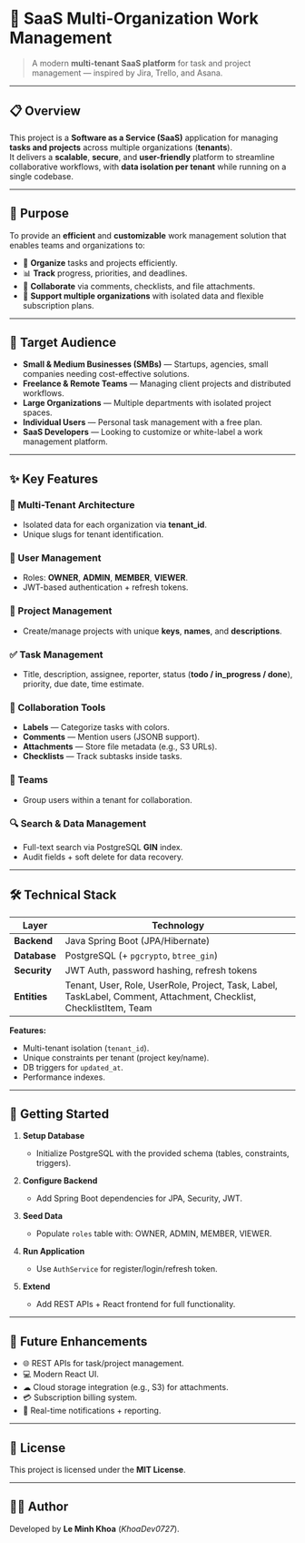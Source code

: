 # 🚀 SaaS Multi-Organization Work Management

> A modern **multi-tenant SaaS platform** for task and project management — inspired by Jira, Trello, and Asana.

---

## 📋 Overview

This project is a **Software as a Service (SaaS)** application for managing **tasks and projects** across multiple organizations (**tenants**).  
It delivers a **scalable**, **secure**, and **user-friendly** platform to streamline collaborative workflows, with **data isolation per tenant** while running on a single codebase.

---

## 🎯 Purpose

To provide an **efficient** and **customizable** work management solution that enables teams and organizations to:

- 📌 **Organize** tasks and projects efficiently.  
- 📊 **Track** progress, priorities, and deadlines.  
- 💬 **Collaborate** via comments, checklists, and file attachments.  
- 🏢 **Support multiple organizations** with isolated data and flexible subscription plans.

---

## 👥 Target Audience

- **Small & Medium Businesses (SMBs)** — Startups, agencies, small companies needing cost-effective solutions.  
- **Freelance & Remote Teams** — Managing client projects and distributed workflows.  
- **Large Organizations** — Multiple departments with isolated project spaces.  
- **Individual Users** — Personal task management with a free plan.  
- **SaaS Developers** — Looking to customize or white-label a work management platform.

---

## ✨ Key Features

### 🏢 Multi-Tenant Architecture
- Isolated data for each organization via **tenant_id**.
- Unique slugs for tenant identification.

### 👤 User Management
- Roles: **OWNER**, **ADMIN**, **MEMBER**, **VIEWER**.
- JWT-based authentication + refresh tokens.

### 📂 Project Management
- Create/manage projects with unique **keys**, **names**, and **descriptions**.

### ✅ Task Management
- Title, description, assignee, reporter, status (**todo / in_progress / done**), priority, due date, time estimate.

### 🤝 Collaboration Tools
- **Labels** — Categorize tasks with colors.
- **Comments** — Mention users (JSONB support).
- **Attachments** — Store file metadata (e.g., S3 URLs).
- **Checklists** — Track subtasks inside tasks.

### 👥 Teams
- Group users within a tenant for collaboration.

### 🔍 Search & Data Management
- Full-text search via PostgreSQL **GIN** index.
- Audit fields + soft delete for data recovery.

---

## 🛠 Technical Stack

| Layer          | Technology |
|----------------|------------|
| **Backend**    | Java Spring Boot (JPA/Hibernate) |
| **Database**   | PostgreSQL (+ `pgcrypto`, `btree_gin`) |
| **Security**   | JWT Auth, password hashing, refresh tokens |
| **Entities**   | Tenant, User, Role, UserRole, Project, Task, Label, TaskLabel, Comment, Attachment, Checklist, ChecklistItem, Team |

**Features:**
- Multi-tenant isolation (`tenant_id`).
- Unique constraints per tenant (project key/name).
- DB triggers for `updated_at`.
- Performance indexes.

---

## 🚀 Getting Started

1. **Setup Database**  
   - Initialize PostgreSQL with the provided schema (tables, constraints, triggers).

2. **Configure Backend**  
   - Add Spring Boot dependencies for JPA, Security, JWT.

3. **Seed Data**  
   - Populate `roles` table with: OWNER, ADMIN, MEMBER, VIEWER.

4. **Run Application**  
   - Use `AuthService` for register/login/refresh token.

5. **Extend**  
   - Add REST APIs + React frontend for full functionality.

---

## 🔮 Future Enhancements

- 🌐 REST APIs for task/project management.  
- 💻 Modern React UI.  
- ☁ Cloud storage integration (e.g., S3) for attachments.  
- 💳 Subscription billing system.  
- 🔔 Real-time notifications + reporting.

---

## 📜 License
This project is licensed under the **MIT License**.

---

## 👨‍💻 Author
Developed by **Le Minh Khoa** (*KhoaDev0727*).